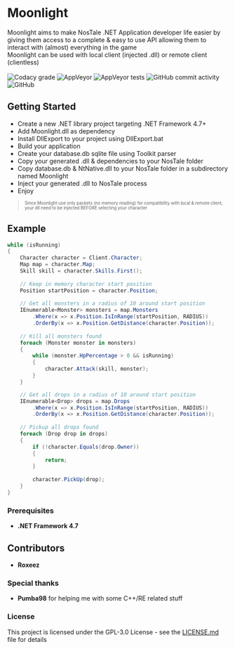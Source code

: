 # Moonlight

Moonlight aims to make NosTale .NET Application developer life easier by giving them access to a complete & easy to use API allowing them to interact with (almost) everything in the game  
Moonlight can be used with local client (injected .dll) or remote client (clientless)
<br><br>
![Codacy grade](https://img.shields.io/codacy/grade/d7ecbcba4d48445f8a7e12f1bb4fb8e7?style=flat-square)
![AppVeyor](https://img.shields.io/appveyor/build/Roxeez/Moonlight?style=flat-square)
![AppVeyor tests](https://img.shields.io/appveyor/tests/Roxeez/Moonlight?style=flat-square)
![GitHub commit activity](https://img.shields.io/github/commit-activity/m/Roxeez/Moonlight?style=flat-square)
![GitHub](https://img.shields.io/github/license/Roxeez/Moonlight?style=flat-square)

## Getting Started

- Create a new .NET library project targeting .NET Framework 4.7+
- Add Moonlight.dll as dependency
- Install DllExport to your project using DllExport.bat
- Build your application
- Create your database.db sqlite file using Toolkit parser
- Copy your generated .dll & dependencies to your NosTale folder
- Copy database.db & NtNative.dll to your NosTale folder in a subdirectory named Moonlight
- Inject your generated .dll to NosTale process
- Enjoy

> <sub><sup>Since Moonlight use only packets (no memory reading) for compatibility with local & remote client, your dll need to be injected BEFORE selecting your character</sub></sup>

## Example

```csharp
while (isRunning)
{
    Character character = Client.Character;
    Map map = character.Map;
    Skill skill = character.Skills.First();
    
    // Keep in memory character start position
    Position startPosition = character.Position;
    
    // Get all monsters in a radius of 10 around start position
    IEnumerable<Monster> monsters = map.Monsters
        .Where(x => x.Position.IsInRange(startPosition, RADIUS))
        .OrderBy(x => x.Position.GetDistance(character.Position));
    
    // Kill all monsters found
    foreach (Monster monster in monsters)
    {
        while (monster.HpPercentage > 0 && isRunning)
        {
            character.Attack(skill, monster);
        }
    }

    // Get all drops in a radius of 10 around start position
    IEnumerable<Drop> drops = map.Drops
        .Where(x => x.Position.IsInRange(startPosition, RADIUS))
        .OrderBy(x => x.Position.GetDistance(character.Position));
    
    // Pickup all drops found
    foreach (Drop drop in drops)
    {
        if (!character.Equals(drop.Owner))
        {
            return;
        }
        
        character.PickUp(drop);
    }
}
```

### Prerequisites

- **.NET Framework 4.7**

## Contributors
* **Roxeez**

### Special thanks

* **Pumba98** for helping me with some C++/RE related stuff

### License

This project is licensed under the GPL-3.0 License - see the [LICENSE.md](LICENSE.md) file for details
